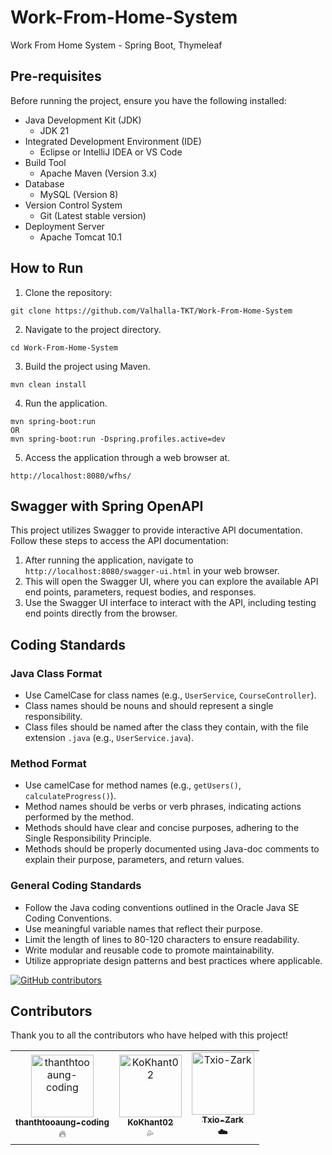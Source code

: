 # Work-From-Home-System
Work From Home System - Spring Boot, Thymeleaf

## Pre-requisites
Before running the project, ensure you have the following installed:

- Java Development Kit (JDK)
	- JDK 21
- Integrated Development Environment (IDE)
	- Eclipse or IntelliJ IDEA or VS Code
- Build Tool
	- Apache Maven (Version 3.x)
- Database
	- MySQL (Version 8)
- Version Control System
  - Git (Latest stable version)
- Deployment Server
  - Apache Tomcat 10.1

## How to Run
1. Clone the repository:

```
git clone https://github.com/Valhalla-TKT/Work-From-Home-System
```

2. Navigate to the project directory.

```
cd Work-From-Home-System
```

3. Build the project using Maven.

```
mvn clean install
```

4. Run the application.

```
mvn spring-boot:run
OR
mvn spring-boot:run -Dspring.profiles.active=dev
```
	
5. Access the application through a web browser at.

```
http://localhost:8080/wfhs/
```

## Swagger with Spring OpenAPI
This project utilizes Swagger to provide interactive API documentation. Follow these steps to access the API documentation:

1. After running the application, navigate to `http://localhost:8080/swagger-ui.html` in your web browser.
2. This will open the Swagger UI, where you can explore the available API end points, parameters, request bodies, and responses.
3. Use the Swagger UI interface to interact with the API, including testing end points directly from the browser.

## Coding Standards
### Java Class Format
- Use CamelCase for class names (e.g., `UserService`, `CourseController`).
- Class names should be nouns and should represent a single responsibility.
- Class files should be named after the class they contain, with the file extension `.java` (e.g., `UserService.java`).

### Method Format
- Use camelCase for method names (e.g., `getUsers()`, `calculateProgress()`).
- Method names should be verbs or verb phrases, indicating actions performed by the method.
- Methods should have clear and concise purposes, adhering to the Single Responsibility Principle.
- Methods should be properly documented using Java-doc comments to explain their purpose, parameters, and return values.

### General Coding Standards
- Follow the Java coding conventions outlined in the Oracle Java SE Coding Conventions.
- Use meaningful variable names that reflect their purpose.
- Limit the length of lines to 80-120 characters to ensure readability.
- Write modular and reusable code to promote maintainability.
- Utilize appropriate design patterns and best practices where applicable.

[![GitHub contributors](https://img.shields.io/github/contributors/Valhalla-TKT/Work-From-Home-System)](https://github.com/Valhalla-TKT/Work-From-Home-System/graphs/contributors)

## Contributors

Thank you to all the contributors who have helped with this project!

<table>
  <tr>
    <td align="center">
      <a href="https://github.com/thanthtooaung-coding">
        <img src="https://avatars.githubusercontent.com/u/148937860?v=4" width="100px;" alt="thanthtooaung-coding"/>
        <br />
        <sub><b>thanthtooaung-coding</b></sub>
      </a>
      <br />
      🔥
    </td>
    <td align="center">
      <a href="https://github.com/KoKhant02">
        <img src="https://avatars.githubusercontent.com/u/124868081?v=4" width="100px;" alt="KoKhant02"/>
        <br />
        <sub><b>KoKhant02</b></sub>
      </a>
      <br />
      💦
    </td>
    <td align="center">
      <a href="https://github.com/Txio-Zark">
        <img src="https://avatars.githubusercontent.com/u/133208711?v=4" width="100px;" alt="Txio-Zark"/>
        <br />
        <sub><b>Txio-Zark</b></sub>
      </a>
      <br />
      ☁️
    </td>
  </tr>
</table>
